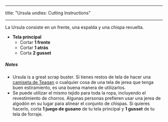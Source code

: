 - - -
title: "Ursula undies: Cutting Instructions"
- - -

La Ursula consiste en un frente, una espalda y una chispa revuelta.

- **Tela principal**
  - Cortar **1 frente**
  - Cortar **1 atrás**
  - Corta **2 gusset**

<Note>

##### Notes

- Ursula is a great scrap buster. Si tienes restos de tela de hacer una [camiseta de Teagan](/designs/teagan/) o cualquier cosa de una tela de jerea que tenga buen estiramiento, es una buena manera de utilizarlos.
- Se puede utilizar el mismo tejido para toda la ropa, incluyendo el revestimiento de chorros. Algunas personas prefieren usar una jerea de algodón en su lugar para alinear el conjunto de chispas. Si quieres hacerlo, corta **1 juego de gusano** de tu tela principal y **1 gusset** de tu tela de forraje.

</Note>
